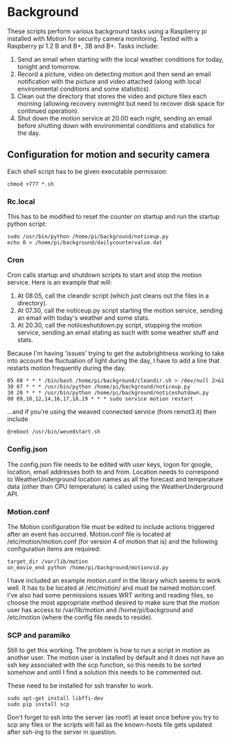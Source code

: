 # Background
These scripts perform various background tasks using a Raspberry pi installed with Motion for security camera monitoring.  Tested with a Raspberry pi 1.2 B and B+, 3B and B+.  Tasks include:
1. Send an email when starting with the local weather conditions for today, tonight and tomorrow.
2. Record a picture, video on detecting motion and then send an email notification with the picture and video attached (along with local environmental conditions and some statistics).
3. Clean out the directory that stores the video and picture files each morning (allowing recovery overnight but need to recover disk space for continued operation).
4. Shut down the motion service at 20.00 each night, sending an email before shutting down with environmental conditions and statistics for the day.

## Configuration for motion and security camera
Each shell script has to be given executable permission:
```
chmod +777 *.sh
```

### Rc.local 
This has to be modified to reset the counter on startup and run the startup python script:
```
sudo /usr/bin/python /home/pi/background/noticeup.py
echo 0 > /home/pi/background/dailycountervalue.dat
```

### Cron 
Cron calls startup and shutdown scripts to start and stop  the motion service.  Here is an example that will:
1. At 08.05, call the cleandir script (which just cleans out the files in a directory).
2. At 07.30, call the noticeup.py script starting the motion service, sending an email with today's weather and some stats. 
3. At 20.30, call the notiiceshutdown.py script, stopping the motion service, sending an email stating as such with some weather stuff and stats.

Because I'm having 'issues' trying to get the autobrightness working to take into account the fluctuation of light during the day, I have to add a line that restarts motion frequently during the day.

```
05 08 * * * /bin/bash /home/pi/background/cleandir.sh > /dev/null 2>&1
30 07 * * * /usr/bin/python /home/pi/background/noticeup.py
30 20 * * * /usr/bin/python /home/pi/background/noticeshutdown.py
00 09,10,12,14,16,17,18,19 * * * sudo service motion restart
```

...and if you're using the weaved connected service (from remot3.it) then include
```
@reboot /usr/bin/wevedstart.sh
```

### Config.json
The config.json file needs to be edited with user keys, logon for google, location, email addresses both to and from.  Location needs to correspond to WeatherUnderground location names as all the forecast and temperature data (other than CPU temperature) is called using the WeatherUnderground API.

### Motion.conf
The Motion configuration file must be edited to include actions triggered after an event has occurred.  Motion.conf file is located at /etc/motion/motion.conf (for version 4 of motion that is) and the following configuration items are required:
```
target_dir /var/lib/motion
on_movie_end python /home/pi/background/motionvid.py
```

I have included an example motion.conf in the library which seems to work well.  It has to be located at /etc/motion/ and must be named motion.conf.  I've also had some permissions issues WRT writing and reading files, so choose the most appropriate method desired to make sure that the motion user has access to /var/lib/motion and /home/pi/background and /etc/motion (where the config file needs to reside).

### SCP and paramiko
Still to get this working.  The problem is how to run a script in motion as another user.  The motion user is installed by default and it does not have an ssh key associated with the scp function, so this needs to be sorted somehow and until I find a solution this needs to be commented out.

These need to be installed for ssh transfer to work.
```
sudo apt-get install libffi-dev
sudo pip install scp
```

Don't forget to ssh into the server (as root!) at least once before you try to scp any files or the scripts will fail as the known-hosts file gets updated after ssh-ing to the server in question.
